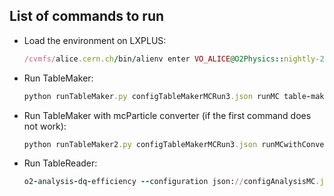 ## List of commands to run
- Load the environment on LXPLUS:
  ```ruby
  /cvmfs/alice.cern.ch/bin/alienv enter VO_ALICE@O2Physics::nightly-20220422-1
  ```
- Run TableMaker:
  ```ruby
  python runTableMaker.py configTableMakerMCRun3.json runMC table-maker-m-c:processMuonOnlyWithCov:true
  ```
- Run TableMaker with mcParticle converter (if the first command does not work):
  ```ruby
  python runTableMaker2.py configTableMakerMCRun3.json runMCwithConverter table-maker-m-c:processMuonOnlyWithCov:true
  ```
- Run TableReader:
  ```ruby
  o2-analysis-dq-efficiency --configuration json://configAnalysisMC.json --aod-writer-json writerConfiguration_dileptons_track.json -b
  ```
